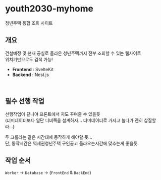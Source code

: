 # youth2030-myhome

청년주택 통합 조회 사이트

## 개요

건설예정 및 현재 공실로 올라온 청년주택까지 전부 조회할 수 있는 웹사이트  
위치기반으로도 검색 가능!

- **Frontend** : SvelteKit
- **Backend** : Nest.js

<br>

## 필수 선행 작업

선행작업이 끝나야 프론트에서 지도 꾸며줄 수 있을듯  
(더미데이터보다 일단 디비쪽을 설계하자... 더미데이터로 가지고 놀다가 괜히 삽질할라...)

두 크롤러는 같은 시간대에 동작하게 해야할 듯...  
단, 동작시간은 역세권청년주택 구인공고 올라오는시간에 맞추는게 좋을듯.

## 작업 순서

`Worker` -> `Database` -> (`FrontEnd` & `BackEnd`)
